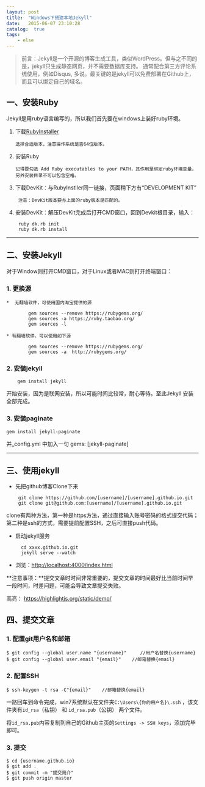 ```yaml
---
layout: post
title:  "Windows下搭建本地Jekyll"
date:   2015-06-07 23:10:28
catalog:  true
tags:
    - else
---
```



>  前言：Jekyll是一个开源的博客生成工具，类似WordPress。但与之不同的是，jekyll只生成静态网页，并不需要数据库支持。
>  通常配合第三方评论系统使用，例如Disqus, 多说。最关键的是jekyll可以免费部署在Github上，而且可以绑定自己的域名。

## 一、安装Ruby

Jekyll是用ruby语言编写的，所以我们首先要在windows上装好ruby环境。

1.  下载[RubyInstaller](http://rubyinstaller.org/downloads/)

        选择合适版本，注意操作系统是否64位版本。

2.  安装Ruby

        记得要勾选 Add Ruby executables to your PATH，其作用是绑定ruby环境变量，另外安装目录不可以包含空格。

3. 下载DevKit：与RubyInstller同一链接，页面稍下方有“DEVELOPMENT KIT”

        注意：DevKit版本要与上面的ruby版本是匹配的。

4. 安装DevKit：解压DevKit完成后打开CMD窗口，回到Devkit根目录，输入：

        ruby dk.rb init
        ruby dk.rb install


---

##  二、安装Jekyll

对于Window则打开CMD窗口，对于Linux或者MAC则打开终端窗口：

### 1. 更换源

    *  无翻墙软件，可使用国内淘宝提供的源

            gem sources --remove https://rubygems.org/
            gem sources -a https://ruby.taobao.org/
            gem sources -l

    * 有翻墙软件，可以使用如下源

            gem sources --remove https://rubygems.org/
            gem sources -a  http://rubygems.org/


### 2.  安装jekyll

        gem install jekyll

开始安装，因为是联网安装，所以可能时间比较常，耐心等待。至此Jekyll 安装全部完成。

### 3. 安装paginate
    gem install jekyll-paginate

并_config.yml 中加入一句 gems: [jekyll-paginate]

---

## 三、使用jekyll

*  先把github博客Clone下来

        git clone https://github.com/[username]/[username].github.io.git
        git clone git@github.com:[username]/[username].github.io.git

clone有两种方法，第一种是https方法，通过直接输入账号密码的格式提交代码；第二种是ssh的方式，需要提前配置SSH，之后可直接push代码。

* 启动jekyll服务

        cd xxxx.github.io.git
        jekyll serve --watch

*  浏览：[http://localhost:4000/index.html](http://localhost:4000/index.html)

**注意事项：**提交文章时时间非常重要的，提交文章的时间最好比当前时间早一段时间，时差问题，可能会导致文章提交失败。

高亮： <https://highlightjs.org/static/demo/>

## 四、提交文章

### 1. 配置git用户名和邮箱

    $ git config --global user.name "{username}"     //用户名替换{username}
    $ git config --global user.email "{email}"    //邮箱替换{email}

### 2. 配置SSH

    $ ssh-keygen -t rsa -C"{email}"    //邮箱替换{email}

一路回车到命令完成，win7系统默认在文件夹`C:\Users\{你的用户名}\.ssh` ，该文件夹有`id_rsa`（私钥） 和 `id_rsa.pub`（公钥） 两个文件。

将`id_rsa.pub`内容复制到自己的Github主页的`Settings -> SSH keys`，添加完毕即可。

### 3. 提交

    $ cd {username.github.io}
    $ git add .
    $ git commit -m "提交简介"
    $ git push origin master
